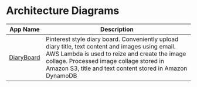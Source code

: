 # Architecture Diagrams
| App Name | Description |
| ------ | ------ |
| [DiaryBoard](https://github.com/indrahartanto/architecture/blob/main/DiaryBoard%20Architecture.drawio) | Pinterest style diary board. Conveniently upload diary title, text content and images using email. AWS Lambda is used to reize and create the image collage. Processed image collage stored in Amazon S3, title and text content stored in Amazon DynamoDB |
